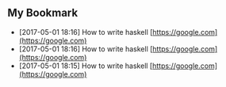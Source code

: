 ## My Bookmark

- [2017-05-01 18:16] How to write haskell [https://google.com](https://google.com)
- [2017-05-01 18:16] How to write haskell [https://google.com](https://google.com)
- [2017-05-01 18:15] How to write haskell [https://google.com](https://google.com)


